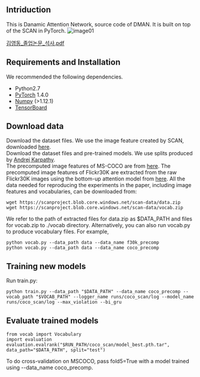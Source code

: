 ## Intriduction
This is Danamic Attention Network, source code of DMAN. It is built on top of the SCAN in PyTorch.
![image01](https://user-images.githubusercontent.com/48584373/106551680-1abcaf00-6559-11eb-914d-d643f49d32b5.png)

[김영동_졸업논문_석사.pdf](https://github.com/user-attachments/files/19340672/_._.pdf)


## Requirements and Installation
We recommended the following dependencies.
* Python2.7
* [PyTorch](https://pytorch.org/) 1.4.0
* [Numpy](https://numpy.org/) (>1.12.1)
* [TensorBoard](https://github.com/TeamHG-Memex/tensorboard_logger)

## Download data
Download the dataset files. We use the image feature created by SCAN, downloaded [here](https://github.com/kuanghuei/SCAN).   
Download the dataset files and pre-trained models. We use splits produced by [Andrej Karpathy](https://cs.stanford.edu/people/karpathy/deepimagesent/).   
The precomputed image features of MS-COCO are from [here](https://github.com/peteanderson80/bottom-up-attention). The precomputed image features of Flickr30K are extracted from the raw Flickr30K images using the bottom-up attention model from [here](https://github.com/peteanderson80/bottom-up-attention). All the data needed for reproducing the experiments in the paper, including image features and vocabularies, can be downloaded from:
```
wget https://scanproject.blob.core.windows.net/scan-data/data.zip
wget https://scanproject.blob.core.windows.net/scan-data/vocab.zip
```
We refer to the path of extracted files for data.zip as $DATA_PATH and files for vocab.zip to ./vocab directory. Alternatively, you can also run vocab.py to produce vocabulary files. For example,
```
python vocab.py --data_path data --data_name f30k_precomp
python vocab.py --data_path data --data_name coco_precomp
```
## Training new models
Run train.py:
```
python train.py --data_path "$DATA_PATH" --data_name coco_precomp --vocab_path "$VOCAB_PATH" --logger_name runs/coco_scan/log --model_name runs/coco_scan/log --max_violation --bi_gru
```

## Evaluate trained models
```
from vocab import Vocabulary
import evaluation
evaluation.evalrank("$RUN_PATH/coco_scan/model_best.pth.tar", data_path="$DATA_PATH", split="test")
```
To do cross-validation on MSCOCO, pass fold5=True with a model trained using --data_name coco_precomp.
